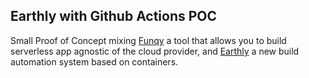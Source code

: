 ## Earthly with Github Actions POC 

Small Proof of Concept mixing [Funqy](https://quarkus.io/guides/amazon-lambda-http) a tool that allows you to build serverless app agnostic of the cloud provider, and [Earthly](https://www.earthly.dev/) a new build automation system based on containers.